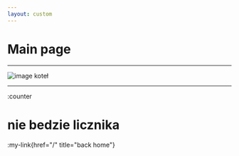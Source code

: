 ```yaml
---
layout: custom
---
```


# Main page
---

![image](image.jpg)
koteł

---

:counter


# nie bedzie licznika

:my-link{href="/" title="back home"}
